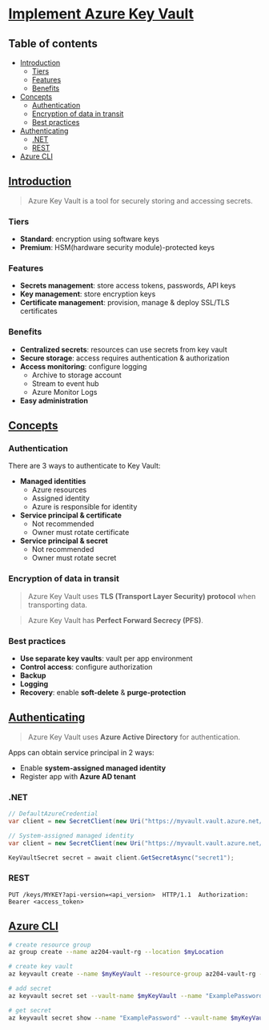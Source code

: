 # [Implement Azure Key Vault](https://learn.microsoft.com/en-us/training/modules/implement-azure-key-vault/) <!-- omit in toc -->

## Table of contents <!-- omit in toc -->

- [Introduction](#introduction)
  - [Tiers](#tiers)
  - [Features](#features)
  - [Benefits](#benefits)
- [Concepts](#concepts)
  - [Authentication](#authentication)
  - [Encryption of data in transit](#encryption-of-data-in-transit)
  - [Best practices](#best-practices)
- [Authenticating](#authenticating)
  - [.NET](#net)
  - [REST](#rest)
- [Azure CLI](#azure-cli)

## [Introduction](https://learn.microsoft.com/en-us/training/modules/implement-azure-key-vault/2-key-vault-overview)

> Azure Key Vault is a tool for securely storing and accessing secrets.

### Tiers

- **Standard**: encryption using software keys
- **Premium**: HSM(hardware security module)-protected keys

### Features

- **Secrets management**: store access tokens, passwords, API keys
- **Key management**: store encryption keys
- **Certificate management**: provision, manage & deploy SSL/TLS certificates

### Benefits

- **Centralized secrets**: resources can use secrets from key vault
- **Secure storage**: access requires authentication & authorization
- **Access monitoring**: configure logging
  - Archive to storage account
  - Stream to event hub
  - Azure Monitor Logs
- **Easy administration**

## [Concepts](https://learn.microsoft.com/en-us/training/modules/implement-azure-key-vault/3-key-vault-concepts)

### Authentication

There are 3 ways to authenticate to Key Vault:

- **Managed identities**
  - Azure resources
  - Assigned identity
  - Azure is responsible for identity
- **Service principal & certificate**
  - Not recommended
  - Owner must rotate certificate
- **Service principal & secret**
  - Not recommended
  - Owner must rotate secret

### Encryption of data in transit

> Azure Key Vault uses **TLS (Transport Layer Security) protocol** when transporting data.

> Azure Key Vault has **Perfect Forward Secrecy (PFS)**.

### Best practices

- **Use separate key vaults**: vault per app environment
- **Control access**: configure authorization
- **Backup**
- **Logging**
- **Recovery**: enable **soft-delete** & **purge-protection**

## [Authenticating](https://learn.microsoft.com/en-us/training/modules/implement-azure-key-vault/4-key-vault-authentication)

> Azure Key Vault uses **Azure Active Directory** for authentication.

Apps can obtain service principal in 2 ways:

- Enable **system-assigned managed identity**
- Register app with **Azure AD tenant**

### .NET

```c#
// DefaultAzureCredential
var client = new SecretClient(new Uri("https://myvault.vault.azure.net/"), new DefaultAzureCredential());

// System-assigned managed identity
var client = new SecretClient(new Uri("https://myvault.vault.azure.net/"), new ManagedIdentityCredential());

KeyVaultSecret secret = await client.GetSecretAsync("secret1");
```

### REST

```
PUT /keys/MYKEY?api-version=<api_version>  HTTP/1.1  Authorization: Bearer <access_token>
```

## [Azure CLI](https://learn.microsoft.com/en-us/training/modules/implement-azure-key-vault/5-set-retrieve-secret-azure-key-vault)

```bash
# create resource group
az group create --name az204-vault-rg --location $myLocation

# create key vault
az keyvault create --name $myKeyVault --resource-group az204-vault-rg --location $myLocation

# add secret
az keyvault secret set --vault-name $myKeyVault --name "ExamplePassword" --value "hVFkk965BuUv"

# get secret
az keyvault secret show --name "ExamplePassword" --vault-name $myKeyVault
```
